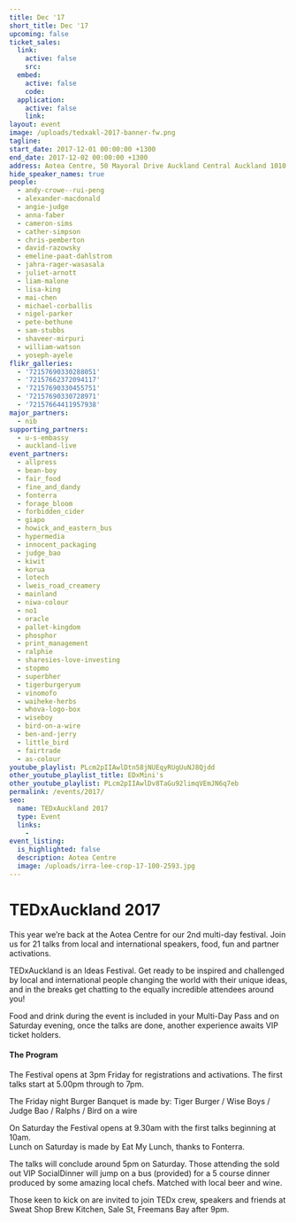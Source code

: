 ```yaml
---
title: Dec '17
short_title: Dec '17
upcoming: false
ticket_sales:
  link:
    active: false
    src:
  embed:
    active: false
    code:
  application:
    active: false
    link:
layout: event
image: /uploads/tedxakl-2017-banner-fw.png
tagline:
start_date: 2017-12-01 00:00:00 +1300
end_date: 2017-12-02 00:00:00 +1300
address: Aotea Centre, 50 Mayoral Drive Auckland Central Auckland 1010
hide_speaker_names: true
people:
  - andy-crowe--rui-peng
  - alexander-macdonald
  - angie-judge
  - anna-faber
  - cameron-sims
  - cather-simpson
  - chris-pemberton
  - david-razowsky
  - emeline-paat-dahlstrom
  - jahra-rager-wasasala
  - juliet-arnott
  - liam-malone
  - lisa-king
  - mai-chen
  - michael-corballis
  - nigel-parker
  - pete-bethune
  - sam-stubbs
  - shaveer-mirpuri
  - william-watson
  - yoseph-ayele
flikr_galleries:
  - '72157690330288051'
  - '72157662372094117'
  - '72157690330455751'
  - '72157690330728971'
  - '72157664411957938'
major_partners:
  - nib
supporting_partners:
  - u-s-embassy
  - auckland-live
event_partners:
  - allpress
  - bean-boy
  - fair_food
  - fine_and_dandy
  - fonterra
  - forage_bloom
  - forbidden_cider
  - giapo
  - howick_and_eastern_bus
  - hypermedia
  - innocent_packaging
  - judge_bao
  - kiwit
  - korua
  - lotech
  - lweis_road_creamery
  - mainland
  - niwa-colour
  - no1
  - oracle
  - pallet-kingdom
  - phosphor
  - print_management
  - ralphie
  - sharesies-love-investing
  - stopmo
  - superbher
  - tigerburgeryum
  - vinomofo
  - waiheke-herbs
  - whova-logo-box
  - wiseboy
  - bird-on-a-wire
  - ben-and-jerry
  - little_bird
  - fairtrade
  - as-colour
youtube_playlist: PLcm2pIIAwlDtn58jNUEqyRUgUuNJ8Qjdd
other_youtube_playlist_title: EDxMini's
other_youtube_playlist: PLcm2pIIAwlDv8TaGu92limqVEmJN6q7eb
permalink: /events/2017/
seo:
  name: TEDxAuckland 2017
  type: Event
  links:
    -
event_listing:
  is_highlighted: false
  description: Aotea Centre
  image: /uploads/irra-lee-crop-17-100-2593.jpg
---
```

# TEDxAuckland 2017

This year we’re back at the Aotea Centre for our 2nd multi-day festival. Join us for 21 talks from local and international speakers, food, fun and partner activations.

TEDxAuckland is an Ideas Festival. Get ready to be inspired and challenged by local and international people changing the world with their unique ideas, and in the breaks get chatting to the equally incredible attendees around you\!

Food and drink during the event is included in your Multi-Day Pass and on Saturday evening, once the talks are done, another experience awaits VIP ticket holders.

#### The Program

The Festival opens at 3pm Friday for registrations and activations. The first talks start at 5.00pm through to 7pm.

The Friday night Burger Banquet is made by: Tiger Burger / Wise Boys / Judge Bao / Ralphs / Bird on a wire

On Saturday the Festival opens at 9.30am with the first talks beginning at 10am.<br>Lunch on Saturday is made by Eat My Lunch, thanks to Fonterra.

The talks will conclude around 5pm on Saturday. Those attending the sold out VIP SocialDinner will jump on a bus (provided) for a 5 course dinner produced by some amazing local chefs. Matched with local beer and wine.

Those keen to kick on are invited to join TEDx crew, speakers and friends at Sweat Shop Brew Kitchen, Sale St, Freemans Bay after 9pm.